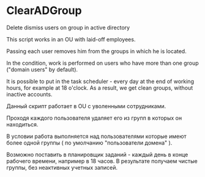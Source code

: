 # ClearADGroup
Delete dismiss users on group in active directory

This script works in an OU with laid-off employees.

Passing each user removes him from the groups in which he is located.

In the condition, work is performed on users who have more than one group ("domain users" by default).

It is possible to put in the task scheduler - every day at the end of working hours, for example at 18 o'clock. As a result, we get clean groups, without inactive accounts.

Данный скрипт работает в OU с уволенными сотрудниками.

Проходя каждого пользователя удаляет его из групп в которых он находиться.

В условии работа выполняется над пользователями которые имеют более одной группы ( по умолчанию "пользователи домена" ). 

Возможно поставить в планировщик заданий - каждый день в конце рабочего времени, например в 18 часов. В результате получаем чистые группы, без неактивных учетных записей.

